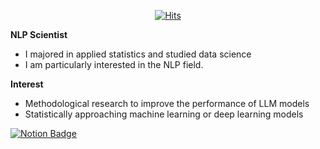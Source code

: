 <div align=center>
  
[![Hits](https://hits.seeyoufarm.com/api/count/incr/badge.svg?url=https%3A%2F%2Fgithub.com%2Fknlpscience&count_bg=%2379C83D&title_bg=%23555555&icon=&icon_color=%23E7E7E7&title=hits&edge_flat=false)](https://hits.seeyoufarm.com)

</div>

**NLP Scientist**
- I majored in applied statistics and studied data science
- I am particularly interested in the NLP field.

**Interest**
- Methodological research to improve the performance of LLM models
- Statistically approaching machine learning or deep learning models

[![Notion Badge](http://img.shields.io/badge/-notion%20blog-black?style=flat-square&logo=github&link=https://zzsza.github.io/)](https://gorgeous-houseboat-305.notion.site/NLP-7634c465ad0646b096c98d6d7dba4fe5?pvs=4)
